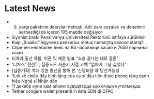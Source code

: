 # Latest News
-  8. yargı paketinin detayları netleşti: Adli para cezaları ve denetimli serbestliği de içeren 105 madde değişiyor
-  Siyonist baskı Pensilvanya Üniversitesi Rektörünü istifaya sürükledi
-  Kaip „Šiauliai“ išgyvena penkerius metus nematytą sezono startą?
-  Спречен нелегален внес на 84 часовници касио и 7650 парчиња накит
-  티아라 출신 아름, 이혼 및 재혼 발표 "소송 끝나는 대로 결혼"
-  '티처스' 전현무, 질풍노도 사춘기 시절 고백 "엄마가 그냥 싫었다"
-  [심층기획] 역대 강원 총선을 통해 본 '신당바람'과 당선가능성
-  Tuổi xế chiều đầy bình lặng của ca sĩ đầu tiên được phong tặng danh hiệu Nghệ sĩ Nhân dân
-  11 декабр куни ҳам айрим ҳудудларда қор ёғиши кутилмоқда.
-  Tether congela wallet presenti in lista SDN di OFAC
